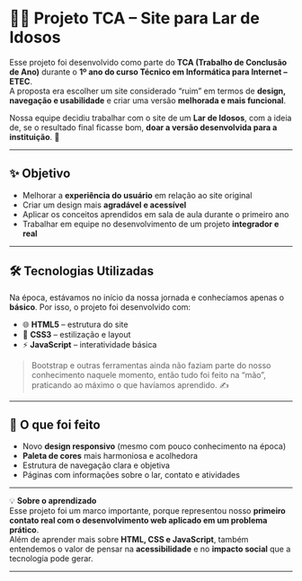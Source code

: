 # 👵👴 Projeto TCA – Site para Lar de Idosos

Esse projeto foi desenvolvido como parte do **TCA (Trabalho de Conclusão de Ano)** durante o **1º ano do curso Técnico em Informática para Internet – ETEC**.  
A proposta era escolher um site considerado “ruim” em termos de **design, navegação e usabilidade** e criar uma versão **melhorada e mais funcional**.  

Nossa equipe decidiu trabalhar com o site de um **Lar de Idosos**, com a ideia de, se o resultado final ficasse bom, **doar a versão desenvolvida para a instituição**. 💙

---

## ✨ Objetivo
- Melhorar a **experiência do usuário** em relação ao site original  
- Criar um design mais **agradável e acessível**  
- Aplicar os conceitos aprendidos em sala de aula durante o primeiro ano  
- Trabalhar em equipe no desenvolvimento de um projeto **integrador e real**  

---

## 🛠️ Tecnologias Utilizadas
Na época, estávamos no início da nossa jornada e conhecíamos apenas o **básico**. Por isso, o projeto foi desenvolvido com:  

- 🌐 **HTML5** – estrutura do site  
- 🎨 **CSS3** – estilização e layout  
- ⚡ **JavaScript** – interatividade básica  

> Bootstrap e outras ferramentas ainda não faziam parte do nosso conhecimento naquele momento, então tudo foi feito na “mão”, praticando ao máximo o que havíamos aprendido. ✍️

---

## 📌 O que foi feito
- Novo **design responsivo** (mesmo com pouco conhecimento na época)  
- **Paleta de cores** mais harmoniosa e acolhedora  
- Estrutura de navegação clara e objetiva  
- Páginas com informações sobre o lar, contato e atividades  

---

💡 **Sobre o aprendizado**  
Esse projeto foi um marco importante, porque representou nosso **primeiro contato real com o desenvolvimento web aplicado em um problema prático**.  
Além de aprender mais sobre **HTML, CSS e JavaScript**, também entendemos o valor de pensar na **acessibilidade** e no **impacto social** que a tecnologia pode gerar.  

---

